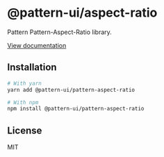 # @pattern-ui/aspect-ratio

Pattern Pattern-Aspect-Ratio library.

[View documentation](https://pattern.icu/)

## Installation

```sh
# With yarn
yarn add @pattern-ui/pattern-aspect-ratio

# With npm
npm install @pattern-ui/pattern-aspect-ratio
```

## License

MIT
